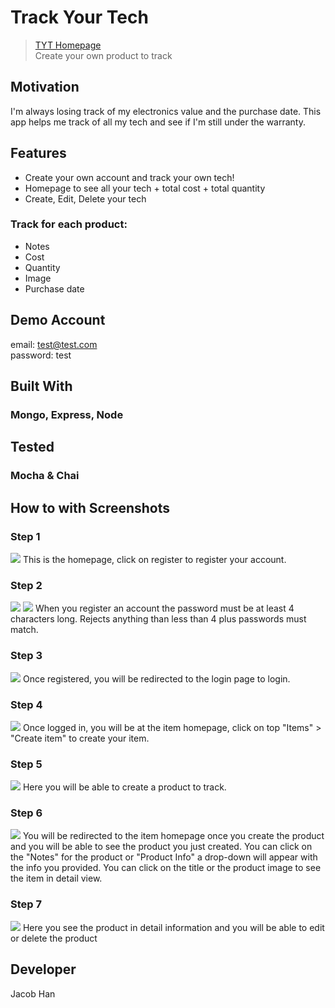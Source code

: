 # Track Your Tech
> [TYT Homepage](https://young-tundra-15408.herokuapp.com/user/login)<br>
> Create your own product to track

## Motivation
I'm always losing track of my electronics value and the purchase date. 
This app helps me track of all my tech and see if I'm still under the warranty.

## Features
- Create your own account and track your own tech!
- Homepage to see all your tech + total cost + total quantity
- Create, Edit, Delete your tech

### Track for each product:
- Notes
- Cost
- Quantity 
- Image
- Purchase date

## Demo Account
email: test@test.com
</br>
password: test
## Built With
### Mongo, Express, Node

## Tested
### Mocha & Chai

## How to with Screenshots
### Step 1
<img src="screenshots/1.png">
This is the homepage, click on register to register your account.

</br>

### Step 2
<img src="screenshots/2.png">
<img src="screenshots/3.png">
When you register an account the password must be at least 4 characters long. Rejects anything than less than 4 plus passwords must match.

</br>

### Step 3
<img src="screenshots/4.png">
Once registered, you will be redirected to the login page to login.

</br>

### Step 4
<img src="screenshots/5.png">
Once logged in, you will be at the item homepage, click on top "Items" > "Create item" to create your item.

</br>

### Step 5
<img src="screenshots/6.png">
Here you will be able to create a product to track.

</br>

### Step 6
<img src="screenshots/7.png">
You will be redirected to the item homepage once you create the product and you will be able to see the product you just created. You can click on the "Notes" for the product or "Product Info" a drop-down will appear with the info you provided. You can click on the title or the product image to see the item in detail view.

</br>

### Step 7
<img src="screenshots/8.png">
Here you see the product in detail information and you will be able to edit or delete the product

## Developer
Jacob Han
